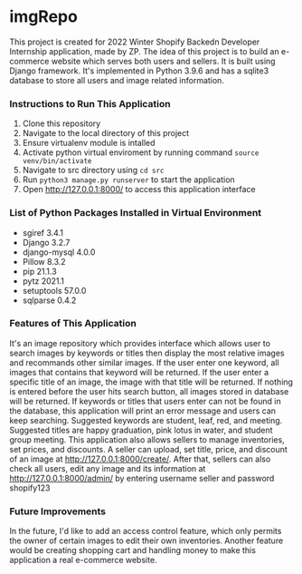 # imgRepo

This project is created for 2022 Winter Shopify Backedn Developer Internship application, made by ZP. The idea of this project is to build an e-commerce website which serves both users and sellers.
It is built using Django framework. It's implemented in Python 3.9.6 and has a sqlite3 database to store all users and image related information.



### Instructions to Run This Application
1. Clone this repository
2. Navigate to the local directory of this project
3. Ensure virtualenv module is intalled
4. Activate python virtual enviroment by running command `source venv/bin/activate`
5. Navigate to src directory using `cd src`
6. Run `python3 manage.py runserver` to start the application
7. Open http://127.0.0.1:8000/ to access this application interface



### List of Python Packages Installed in Virtual Environment
- sgiref      3.4.1
- Django       3.2.7
- django-mysql 4.0.0
- Pillow       8.3.2
- pip          21.1.3
- pytz         2021.1
- setuptools   57.0.0
- sqlparse     0.4.2



### Features of This Application
It's an image repository which provides interface which allows user to search images by keywords or titles then display the most relative images and recommands other similar images. If the user enter one keyword, all images that contains that keyword will be returned. If the user enter a specific title of an image, the image with that title will be returned. If nothing is entered before the user hits search button, all images stored in database will be returned. If keywords or titles that users enter can not be found in the database, this application will print an error message and users can keep searching. Suggested keywords are student, leaf, red, and meeting. Suggested titles are happy graduation, pink lotus in water, and student group meeting. 
This application also allows sellers to manage inventories, set prices, and discounts. A seller can upload, set title, price, and discount of an image at http://127.0.0.1:8000/create/. After that, sellers can also check all users, edit any image and its information at http://127.0.0.1:8000/admin/ by entering username seller and password shopify123



### Future Improvements
In the future, I'd like to add an access control feature, which only permits the owner of certain images to edit their own inventories. Another feature would be creating shopping cart and handling money to make this application a real e-commerce website.
